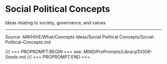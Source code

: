 # Social Political Concepts

Ideas relating to society, governance, and values

---
Source: ARKHIVE/What/Concepts Ideas/Social Political Concepts/Social-Political-Concepts.md

/// === PROPROMPT:BEGIN ===
see: MIND/ProPrompts/Library/DOOR-Seeds.md
/// === PROPROMPT:END ===
